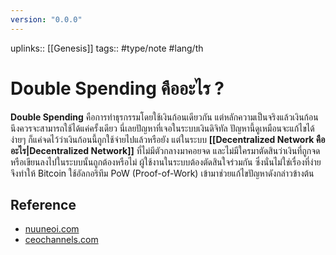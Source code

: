 ```yaml
---
version: "0.0.0"
---
```

uplinks:: [[Genesis]]
tags:: #type/note #lang/th
# Double Spending คืออะไร ?
**Double Spending** คือการทำธุรกรรมโดยใช้เงินก้อนเดียวกัน แต่หลักความเป็นจริงแล้วเงินก้อนนึงควรจะสามารถใช้ได้แค่ครั้งเดียว นี่เลยปัญหาที่เจอในระบบเงินดิจิทัล ปัญหานี้ดูเหมือนจะแก้ไขได้ง่ายๆ ก็แค่จดไว้ว่าเงินก้อนนี้ถูกใช้จ่ายไปแล้วหรือยัง แต่ในระบบ **[[Decentralized Network คืออะไร|Decentralized Network]]** ที่ไม่มีตัวกลางมาคอยจด และไม่มีใครมาตัดสินว่าเงินที่ถูกจดหรือเขียนลงไปในระบบนั้นถูกต้องหรือไม่ ผู้ใช้งานในระบบต้องตัดสินใจร่วมกัน ซึ่งนั่นไม่ใช่เรื่องที่ง่าย จึงทำให้ Bitcoin ใช้อัลกอริทึม PoW (Proof-of-Work) เข้ามาช่วยแก้ไขปัญหาดังกล่าวข้างต้น

## Reference
- [nuuneoi.com](https://nuuneoi.com/blog/blog.php?read_id=900)
- [ceochannels.com](https://www.ceochannels.com/dictionary-d/double-spending/#:~:text=Double%20Spending%20%E0%B8%84%E0%B8%B7%E0%B8%AD%20%E0%B9%80%E0%B8%AB%E0%B8%95%E0%B8%B8%E0%B8%81%E0%B8%B2%E0%B8%A3%E0%B8%93%E0%B9%8C%E0%B8%97%E0%B8%B5%E0%B9%88,%E0%B9%81%E0%B8%81%E0%B9%89%E0%B9%84%E0%B8%82%E0%B8%82%E0%B9%89%E0%B8%AD%E0%B8%A1%E0%B8%B9%E0%B8%A5%E0%B9%83%E0%B8%99%E0%B8%A3%E0%B8%B0%E0%B8%9A%E0%B8%9A%E0%B8%AD%E0%B8%B4%E0%B9%80%E0%B8%A5%E0%B9%87%E0%B8%81%E0%B8%97%E0%B8%A3%E0%B8%AD%E0%B8%99%E0%B8%B4%E0%B8%81%E0%B8%AA%E0%B9%8C)